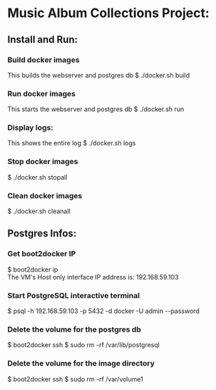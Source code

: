 # Music Album Collections Project:

## Install and Run:

### Build docker images
This builds the webserver and postgres db
$ ./docker.sh build

### Run docker images
This starts the webserver and postgres db
$ ./docker.sh run

### Display logs:
This shows the entire log
$ ./docker.sh logs

### Stop docker images
$ ./docker.sh stopall

### Clean docker images
$ ./docker.sh cleanall

## Postgres Infos:

### Get boot2docker IP
$ boot2docker ip <br />
 The VM's Host only interface IP address is: 192.168.59.103

### Start PostgreSQL interactive terminal
$ psql -h 192.168.59.103 -p 5432 -d docker -U admin --password

### Delete the volume for the postgres db
$ boot2docker ssh
$ sudo rm -rf /var/lib/postgresql

### Delete the volume for the image directory
$ boot2docker ssh
$ sudo rm -rf /var/volume1
